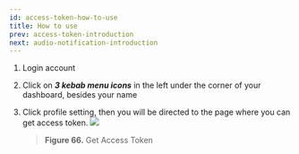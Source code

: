 ```yaml
---
id: access-token-how-to-use
title: How to use
prev: access-token-introduction
next: audio-notification-introduction
---
```


1. Login account
2. Click on **_3 kebab menu icons_** in the left under the corner of your dashboard, besides your name
3. Click profile setting, then you will be directed to the page where you can get access token.
   ![](https://lh5.googleusercontent.com/lJsb4ExBktrI94k_7rIcEXRG5yhrW7vhSk_-pbMFq8wBFj3RCgra2a3oU7PzfUA-4sa301wo7m_dyAdT6uwg-2tancl_oILvEDzOP3fyZcfC6svyP7CKNLW5LvhBBkVmXpHLbkYt)

    > **Figure 66.** Get Access Token
